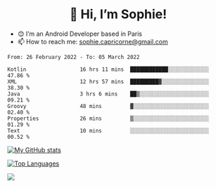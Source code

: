 <h1 align="center"> 👋 Hi, I’m Sophie! </h1>  

- 😊 I’m an Android Developer based in Paris
- 📫 How to reach me: sophie.capricorne@gmail.com


<!--START_SECTION:waka-->

```text
From: 26 February 2022 - To: 05 March 2022

Kotlin                 16 hrs 11 mins  ████████████░░░░░░░░░░░░░   47.86 %
XML                    12 hrs 57 mins  █████████▓░░░░░░░░░░░░░░░   38.30 %
Java                   3 hrs 6 mins    ██▒░░░░░░░░░░░░░░░░░░░░░░   09.21 %
Groovy                 48 mins         ▓░░░░░░░░░░░░░░░░░░░░░░░░   02.40 %
Properties             26 mins         ▒░░░░░░░░░░░░░░░░░░░░░░░░   01.29 %
Text                   10 mins         ░░░░░░░░░░░░░░░░░░░░░░░░░   00.52 %
```

<!--END_SECTION:waka-->

[![My GitHub stats](https://github-readme-stats.vercel.app/api?username=sophicapri&show_icons=true&theme=buefy)](https://github.com/anuraghazra/github-readme-stats)

[![Top Languages](https://github-readme-stats.vercel.app/api/top-langs/?username=sophicapri&langs_count=2&layout=compact)](https://github.com/anuraghazra/github-readme-stats)

![](https://github-readme-streak-stats.herokuapp.com/?user=sophicapri)
